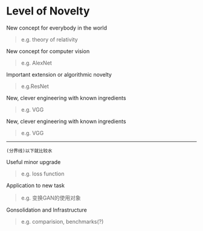 # Level of Novelty
New concept for everybody in the world  
> e.g. theory of relativity  

New concept for computer vision  
> e.g. AlexNet  

lmportant extension or algorithmic novelty  
> e.g.ResNet  

New, clever engineering with known ingredients  
> e.g. VGG  

New, clever engineering with known ingredients  
> e.g. VGG  


-----
```(分界线)以下就比较水 ```  

Useful minor upgrade  
> e.g. loss function  

Application to new task  
> e.g. 变换GAN的使用对象  

Gonsolidation and Infrastructure  
> e.g. comparision, benchmarks(?)
